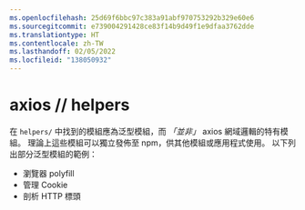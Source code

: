 ```yaml
---
ms.openlocfilehash: 25d69f6bbc97c383a91abf970753292b329e60e6
ms.sourcegitcommit: e739004291428ce83f14b9d49f1e9dfaa3762dde
ms.translationtype: HT
ms.contentlocale: zh-TW
ms.lasthandoff: 02/05/2022
ms.locfileid: "138050932"
---
```

# <a name="axios--helpers"></a>axios // helpers

在 `helpers/` 中找到的模組應為泛型模組，而 _「並非」_ axios 網域邏輯的特有模組。 理論上這些模組可以獨立發佈至 npm，供其他模組或應用程式使用。 以下列出部分泛型模組的範例：

- 瀏覽器 polyfill
- 管理 Cookie
- 剖析 HTTP 標頭
